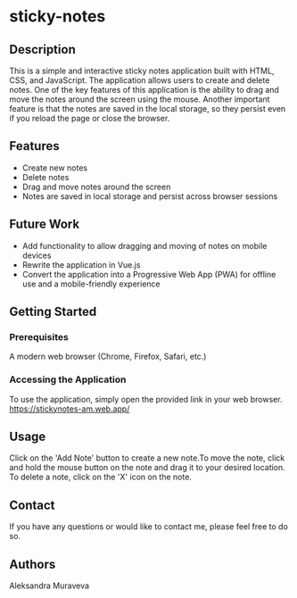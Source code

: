 # sticky-notes

## Description
This is a simple and interactive sticky notes application built with HTML, CSS, and JavaScript. The application allows users to create and delete notes. One of the key features of this application is the ability to drag and move the notes around the screen using the mouse. Another important feature is that the notes are saved in the local storage, so they persist even if you reload the page or close the browser.

## Features
- Create new notes
- Delete notes
- Drag and move notes around the screen
- Notes are saved in local storage and persist across browser sessions

## Future Work
- Add functionality to allow dragging and moving of notes on mobile devices
- Rewrite the application in Vue.js
- Convert the application into a Progressive Web App (PWA) for offline use and a mobile-friendly experience

## Getting Started

### Prerequisites
A modern web browser (Chrome, Firefox, Safari, etc.)

### Accessing the Application
To use the application, simply open the provided link in your web browser.
https://stickynotes-am.web.app/

## Usage
Click on the 'Add Note' button to create a new note.To move the note, click and hold the mouse button on the note and drag it to your desired location. To delete a note, click on the 'X' icon on the note.

## Contact
If you have any questions or would like to contact me, please feel free to do so.

## Authors
Aleksandra Muraveva
